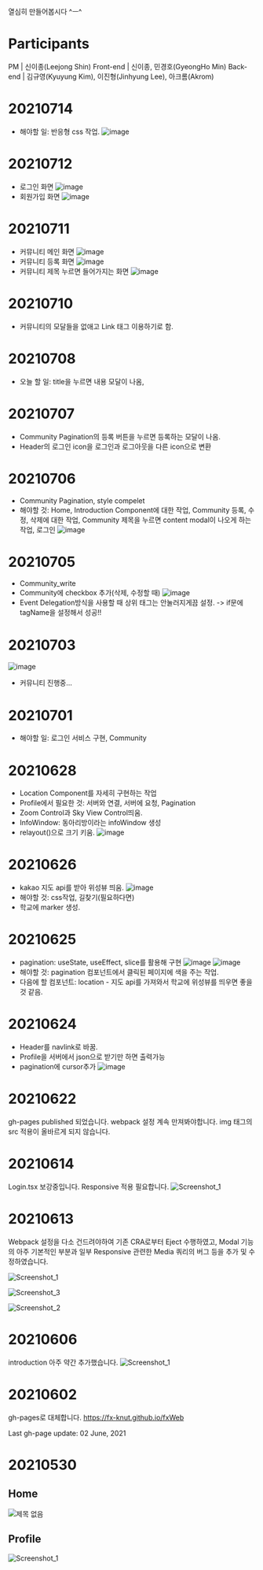 열심히 만들어봅시다 ^ㅡ^

# Participants

PM | 신이종(Leejong Shin)
Front-end | 신이종, 민경호(GyeongHo Min)
Back-end | 김규영(Kyuyung Kim), 이진형(Jinhyung Lee), 아크롬(Akrom)

# 20210714

- 해야할 일: 반응형 css 작업.
  ![image](https://user-images.githubusercontent.com/57670160/125578459-81e28f0e-3516-4e08-86c5-1765e13a231c.png)

# 20210712

- 로그인 화면
  ![image](https://user-images.githubusercontent.com/57670160/125232576-e0c9b300-e317-11eb-94e6-f19f32020038.png)
- 회원가입 화면
  ![image](https://user-images.githubusercontent.com/57670160/125232602-efb06580-e317-11eb-9614-79c116d30c32.png)

# 20210711

- 커뮤니티 메인 화면
  ![image](https://user-images.githubusercontent.com/57670160/125194123-e88f4600-e28a-11eb-9fb3-3de5207b6f4d.png)
- 커뮤니티 등록 화면
  ![image](https://user-images.githubusercontent.com/57670160/125194133-f80e8f00-e28a-11eb-9440-cca4e3716281.png)
- 커뮤니티 제목 누르면 들어가지는 화면
  ![image](https://user-images.githubusercontent.com/57670160/125194143-065cab00-e28b-11eb-9a15-f1378f9a2c09.png)

# 20210710

- 커뮤니티의 모달들을 없애고 Link 태그 이용하기로 함.

# 20210708

- 오늘 할 일: title을 누르면 내용 모달이 나옴,

# 20210707

- Community Pagination의 등록 버튼을 누르면 등록하는 모달이 나옴.
- Header의 로그인 icon을 로그인과 로그아웃을 다른 icon으로 변환

# 20210706

- Community Pagination, style compelet
- 해야할 것: Home, Introduction Component에 대한 작업, Community 등록, 수정, 삭제에 대한 작업, Community 제목을 누르면 content modal이 나오게 하는 작업, 로그인
  ![image](https://user-images.githubusercontent.com/57670160/124514198-6ed50380-de17-11eb-8150-24001bce676f.png)

# 20210705

- Community_write
- Community에 checkbox 추가(삭제, 수정할 때)
  ![image](https://user-images.githubusercontent.com/57670160/124460640-92259180-ddca-11eb-8f11-ff8da52378f7.png)
- Event Delegation방식을 사용할 때 상위 태그는 안눌러지게끔 설정. -> if문에 tagName을 설정해서 성공!!

# 20210703

![image](https://user-images.githubusercontent.com/57670160/124304510-c157bb00-db9e-11eb-814e-b22a3538b657.png)

- 커뮤니티 진행중...

# 20210701

- 해야할 일: 로그인 서비스 구현, Community

# 20210628

- Location Component를 자세히 구현하는 작업
- Profile에서 필요한 것: 서버와 연결, 서버에 요청, Pagination
- Zoom Control과 Sky View Control띄움.
- InfoWindow: 동아리방이라는 infoWindow 생성
- relayout()으로 크기 키움.
  ![image](https://user-images.githubusercontent.com/57670160/123584814-fff71980-d81c-11eb-9ff1-df617eabc728.png)

# 20210626

- kakao 지도 api를 받아 위성뷰 띄움.
  ![image](https://user-images.githubusercontent.com/57670160/123516150-a3d5ad80-d6d5-11eb-91be-1ac173d11d15.png)
- 해야할 것: css작업, 길찾기(필요하다면)
- 학교에 marker 생성.

# 20210625

- pagination: useState, useEffect, slice를 활용해 구현
  ![image](https://user-images.githubusercontent.com/57670160/123293063-9e9a2680-d54e-11eb-9371-30edec6b2fde.png)
  ![image](https://user-images.githubusercontent.com/57670160/123293120-ace84280-d54e-11eb-86d6-9df05d3aa505.png)
- 해야할 것: pagination 컴포넌트에서 클릭된 페이지에 색을 주는 작업.
- 다음에 할 컴포넌트: location - 지도 api를 가져와서 학교에 위성뷰를 띄우면 좋을 것 같음.

# 20210624

- Header를 navlink로 바꿈.
- Profile을 서버에서 json으로 받기만 하면 출력가능
- pagination에 cursor추가
  ![image](https://user-images.githubusercontent.com/57670160/123215477-746f4700-d503-11eb-8d36-e5f2f7e55cf1.png)

# 20210622

gh-pages published 되었습니다.
webpack 설정 계속 만져봐야합니다. img 태그의 src 적용이 올바르게 되지 않습니다.

# 20210614

Login.tsx 보강중입니다. Responsive 적용 필요합니다.
![Screenshot_1](https://user-images.githubusercontent.com/56120315/121880703-49d5ff00-cd49-11eb-8840-357dd65a94fa.png)

# 20210613

Webpack 설정을 다소 건드려야하여 기존 CRA로부터 Eject 수행하였고,
Modal 기능의 아주 기본적인 부분과
일부 Responsive 관련한 Media 쿼리의 버그 등을
추가 및 수정하였습니다.

![Screenshot_1](https://user-images.githubusercontent.com/56120315/121804102-b5ec3080-cc7f-11eb-974d-00f87accbc45.png)

![Screenshot_3](https://user-images.githubusercontent.com/56120315/121804167-ffd51680-cc7f-11eb-98d3-cabc66deddf4.png)

![Screenshot_2](https://user-images.githubusercontent.com/56120315/121804103-b71d5d80-cc7f-11eb-830e-9302e20c9849.png)

# 20210606

introduction 아주 약간 추가했습니다.
![Screenshot_1](https://user-images.githubusercontent.com/56120315/120928232-bedc7f80-c71e-11eb-96b3-8437b3ade090.png)

#

# 20210602

gh-pages로 대체합니다.
https://fx-knut.github.io/fxWeb

Last gh-page update: 02 June, 2021

#

# 20210530

## Home

![제목 없음](https://user-images.githubusercontent.com/56120315/120105502-254c2580-c194-11eb-8503-fd3bae271eef.png)

## Profile

![Screenshot_1](https://user-images.githubusercontent.com/56120315/120105528-3c8b1300-c194-11eb-8db5-54960ccce644.png)

#
